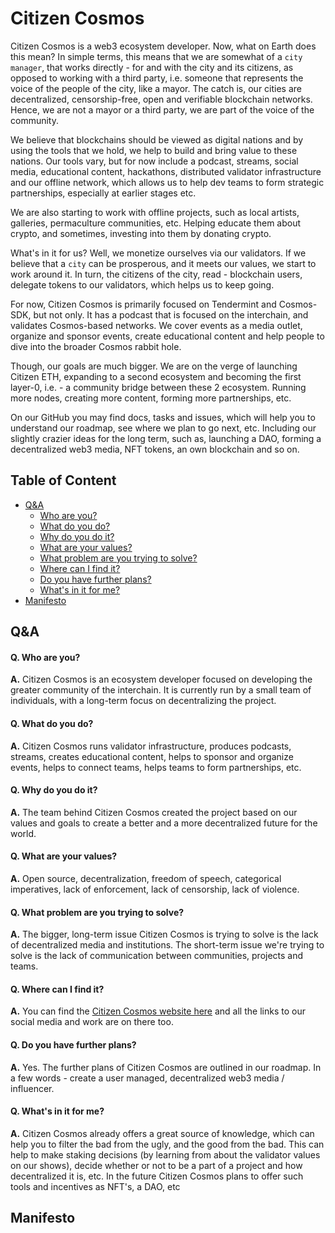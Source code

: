 # Citizen Cosmos

Citizen Cosmos is a web3 ecosystem developer. Now, what on Earth does this mean? In simple terms, this means that we are somewhat of a `city manager`, that works directly - for and with the city and its citizens, as opposed to working with a third party, i.e. someone that represents the voice of the people of the city, like a mayor. The catch is, our cities are decentralized, censorship-free, open and verifiable blockchain networks. Hence, we are not a mayor or a third party, we are part of the voice of the community. 

We believe that blockchains should be viewed as digital nations and by using the tools that we hold, we help to build and bring value to these nations. Our tools vary, but for now include a podcast, streams, social media, educational content, hackathons, distributed validator infrastructure and our offline network, which allows us to help dev teams to form strategic partnerships, especially at earlier stages etc. 

We are also starting to work with offline projects, such as local artists, galleries, permaculture communities, etc. Helping educate them about crypto, and sometimes, investing into them by donating crypto.

What's in it for us? Well, we monetize ourselves via our validators. If we believe that a `city` can be prosperous, and it meets our values, we start to work around it. In turn, the citizens of the city, read - blockchain users, delegate tokens to our validators, which helps us to keep going.

For now, Citizen Cosmos is primarily focused on Tendermint and Cosmos-SDK, but not only. It has a podcast that is focused on the interchain, and validates Cosmos-based networks. We cover events as a media outlet, organize and sponsor events, create educational content and help people to dive into the broader Cosmos rabbit hole. 

Though, our goals are much bigger. We are on the verge of launching Citizen ETH, expanding to a second ecosystem and becoming the first layer-0, i.e. - a community bridge between these 2 ecosystem. Running more nodes, creating more content, forming more partnerships, etc. 

On our GitHub you may find docs, tasks and issues, which will help you to understand our roadmap, see where we plan to go next, etc. Including our slightly crazier ideas for the long term, such as, launching a DAO, forming a decentralized web3 media, NFT tokens, an own blockchain and so on.

## Table of Content

- [Q&A](#qa=)
  - [Who are you?](#q-who-are-you=)
  - [What do you do?](#q-what-do-you-do=)
  - [Why do you do it?](#q-why-do-you-do-it=)
  - [What are your values?](#q-what-are-your-values=)
  - [What problem are you trying to solve?](#q-where-can-i-find-it=)
  - [Where can I find it?](#q-where-can-i-find-it=)
  - [Do you have further plans?](#q-do-you-have-further-plans=)
  - [What's in it for me?](#q-whats-in-it-for-me=)
- [Manifesto](#)

## Q&A

#### Q. Who are you?
**A.** Citizen Cosmos is an ecosystem developer focused on developing the greater community of the interchain. It is currently run by a small team of individuals, with a long-term focus on decentralizing the project.  

#### Q. What do you do?
**A.** Citizen Cosmos runs validator infrastructure, produces podcasts, streams, creates educational content, helps to sponsor and organize events, helps to connect teams, helps teams to form partnerships, etc.

#### Q. Why do you do it?
**A.** The team behind Citizen Cosmos created the project based on our values and goals to create a better and a more decentralized future for the world.

#### Q. What are your values?
**A.** Open source, decentralization, freedom of speech, categorical imperatives, lack of enforcement, lack of censorship, lack of violence.

#### Q. What problem are you trying to solve?
**A.** The bigger, long-term issue Citizen Cosmos is trying to solve is the lack of decentralized media and institutions. The short-term issue we're trying to solve is the lack of communication between communities, projects and teams.

#### Q. Where can I find it?
**A.** You can find the [Citizen Cosmos website here](https://www.citizencosmos.space/) and all the links to our social media and work are on there too.

#### Q. Do you have further plans?
**A.** Yes. The further plans of Citizen Cosmos are outlined in our roadmap. In a few words - create a user managed, decentralized web3 media / influencer.

#### Q. What's in it for me?
**A.** Citizen Cosmos already offers a great source of knowledge, which can help you to filter the bad from the ugly, and the good from the bad. This can help to make staking decisions (by learning from about the validator values on our shows), decide whether or not to be a part of a project and how decentralized it is, etc. In the future Citizen Cosmos plans to offer such tools and incentives as NFT's, a DAO, etc

## Manifesto

